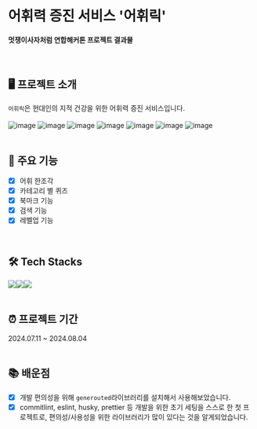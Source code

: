 # 어휘력 증진 서비스 '어휘릭'

#### 멋쟁이사자처럼 연합해커톤 프로젝트 결과물
<br/>

## 🖥️ 프로젝트 소개
`어휘릭`은 현대인의 지적 건강을 위한 어휘력 증진 서비스입니다.
<br/><br/>
  ![image](https://github.com/user-attachments/assets/5e1ce04f-9e01-4b3a-95e3-633517add1fb)
  ![image](https://github.com/user-attachments/assets/ced8e0a5-3d1e-486e-bec0-ca3c9527f801)
  ![image](https://github.com/user-attachments/assets/c0983114-0284-458b-971c-62a2cf30c135)
  ![image](https://github.com/user-attachments/assets/f0b82e96-b725-4fd0-b7d6-e2c98aba333a)
  ![image](https://github.com/user-attachments/assets/74a44423-9cc0-499f-991b-cfcea4abc066)
  ![image](https://github.com/user-attachments/assets/00019f28-0cf9-4601-a33a-6c1a71947284)
  ![image](https://github.com/user-attachments/assets/0abd5182-2c73-475e-b730-246a57825ad6)
<br/><br/>

## 📌 주요 기능
- [x] 어휘 한조각
- [x] 카테고리 별 퀴즈
- [x] 북마크 기능
- [x] 검색 기능
- [x] 레벨업 기능
<br/>

## 🛠️ Tech Stacks
<div style="display:flex; flex-direction:row;">
  <img src="https://img.shields.io/badge/React-61DAFB?style=flat&logo=react&logoColor=white">
  <img src="https://img.shields.io/badge/Typescript-3178C6?style=flat&logo=Typescript&logoColor=white"/>
  <img src="https://img.shields.io/badge/Spring-6DB33F?style=flat&logo=Spring&logoColor=white"/>
</div>
<br/>

## ⏰ 프로젝트 기간
2024.07.11 ~ 2024.08.04
<br/><br/>

## 📚 배운점
- [x] 개발 편의성을 위해 `generouted`라이브러리를 설치해서 사용해보았습니다.
- [x] commitlint, eslint, husky, prettier 등 개발을 위한 초기 세팅을 스스로 한 첫 프로젝트로, 편의성/사용성을 위한 라이브러리가 많이 있다는 것을 알게되었습니다.
